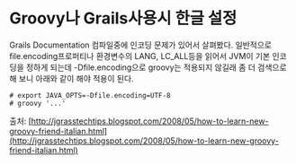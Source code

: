 # Groovy나 Grails사용시 한글 설정

Grails Documentation 컴파일중에 인코딩 문제가 있어서 살펴봤다. 일반적으로 file.encoding프로퍼티나 환경변수의 LANG, LC_ALL등을 읽어서 JVM이 기본 인코딩을 정하게 되는데 -Dfile.encoding으로 groovy는 적용되지 않길래 좀 더 검색으로 해 보니 아래와 같이 해야 적용이 된다.

    # export JAVA_OPTS=-Dfile.encoding=UTF-8
    # groovy '...'

출처: [http://jgrasstechtips.blogspot.com/2008/05/how-to-learn-new-groovy-friend-italian.html](http://jgrasstechtips.blogspot.com/2008/05/how-to-learn-new-groovy-friend-italian.html)
